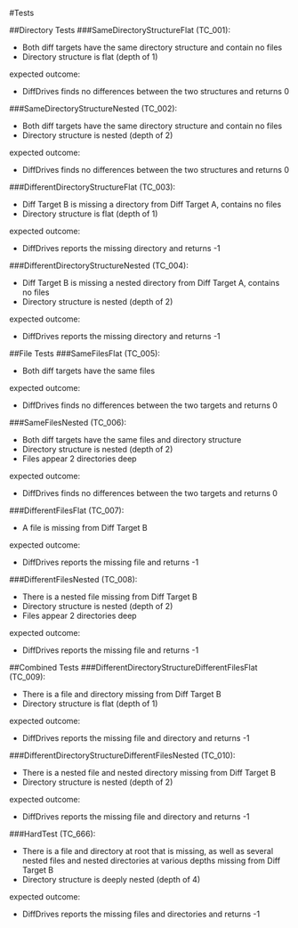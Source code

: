 #Tests

##Directory Tests
###SameDirectoryStructureFlat (TC_001):

- Both diff targets have the same directory structure and contain no files
- Directory structure is flat (depth of 1)

expected outcome:

- DiffDrives finds no differences between the two structures and returns 0

###SameDirectoryStructureNested (TC_002):

- Both diff targets have the same directory structure and contain no files
- Directory structure is nested (depth of 2)

expected outcome:

- DiffDrives finds no differences between the two structures and returns 0

###DifferentDirectoryStructureFlat (TC_003):

- Diff Target B is missing a directory from Diff Target A, contains no files
- Directory structure is flat (depth of 1)

expected outcome:

- DiffDrives reports the missing directory and returns -1

###DifferentDirectoryStructureNested (TC_004):

- Diff Target B is missing a nested directory from Diff Target A, contains no files
- Directory structure is nested (depth of 2)

expected outcome:

- DiffDrives reports the missing directory and returns -1

##File Tests
###SameFilesFlat (TC_005):

- Both diff targets have the same files

expected outcome:

- DiffDrives finds no differences between the two targets and returns 0

###SameFilesNested (TC_006):

- Both diff targets have the same files and directory structure
- Directory structure is nested (depth of 2)
- Files appear 2 directories deep

expected outcome:

- DiffDrives finds no differences between the two targets and returns 0

###DifferentFilesFlat (TC_007):

- A file is missing from Diff Target B

expected outcome:

- DiffDrives reports the missing file and returns -1

###DifferentFilesNested (TC_008):

- There is a nested file missing from Diff Target B
- Directory structure is nested (depth of 2)
- Files appear 2 directories deep

expected outcome:

- DiffDrives reports the missing file and returns -1

##Combined Tests
###DifferentDirectoryStructureDifferentFilesFlat (TC_009):

- There is a file and directory missing from Diff Target B
- Directory structure is flat (depth of 1)

expected outcome:

- DiffDrives reports the missing file and directory and returns -1

###DifferentDirectoryStructureDifferentFilesNested (TC_010):

- There is a nested file and nested directory missing from Diff Target B
- Directory structure is nested (depth of 2)

expected outcome:

- DiffDrives reports the missing file and directory and returns -1

###HardTest (TC_666):

- There is a file and directory at root that is missing, as well as several nested files and nested directories at various depths missing from Diff Target B
- Directory structure is deeply nested (depth of 4)

expected outcome:

- DiffDrives reports the missing files and directories and returns -1